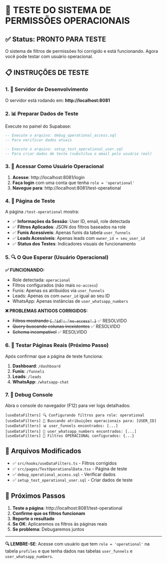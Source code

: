 # 🧪 TESTE DO SISTEMA DE PERMISSÕES OPERACIONAIS

## ✅ Status: PRONTO PARA TESTE

O sistema de filtros de permissões foi corrigido e está funcionando. Agora você pode testar com usuário operacional.

## 📋 INSTRUÇÕES DE TESTE

### 1. 🚀 Servidor de Desenvolvimento
O servidor está rodando em: **http://localhost:8081**

### 2. 📊 Preparar Dados de Teste
Execute no painel do Supabase:

```sql
-- Execute o arquivo: debug_operational_access.sql
-- Para verificar dados atuais

-- Execute o arquivo: setup_test_operational_user.sql  
-- Para criar dados de teste (substitua o email pelo usuário real)
```

### 3. 🔐 Acessar Como Usuário Operacional

1. **Acesse**: http://localhost:8081/login
2. **Faça login** com uma conta que tenha `role = 'operational'`
3. **Navegue para**: http://localhost:8081/test-operational

### 4. 🧪 Página de Teste

A página `/test-operational` mostra:

- ✅ **Informações da Sessão**: User ID, email, role detectada
- ✅ **Filtros Aplicados**: JSON dos filtros baseados na role
- ✅ **Funis Acessíveis**: Apenas funis da tabela `user_funnels`
- ✅ **Leads Acessíveis**: Apenas leads com `owner_id = seu_user_id`
- ✅ **Status dos Testes**: Indicadores visuais de funcionamento

### 5. 🔍 O Que Esperar (Usuário Operacional)

**✅ FUNCIONANDO:**
- Role detectada: `operacional`
- Filtros configurados (não mais `no-access`)
- Funis: Apenas os atribuídos via `user_funnels`
- Leads: Apenas os com `owner_id` igual ao seu ID
- WhatsApp: Apenas instâncias de `user_whatsapp_numbers`

**❌ PROBLEMAS ANTIGOS CORRIGIDOS:**
- ~~Filtros mostrando `{ "id": "no-access" }`~~ ✅ RESOLVIDO
- ~~Query buscando colunas inexistentes~~ ✅ RESOLVIDO
- ~~Schema incompatível~~ ✅ RESOLVIDO

### 6. 📱 Testar Páginas Reais (Próximo Passo)

Após confirmar que a página de teste funciona:

1. **Dashboard**: `/dashboard`
2. **Funis**: `/funnels` 
3. **Leads**: `/leads`
4. **WhatsApp**: `/whatsapp-chat`

### 7. 🔧 Debug Console

Abra o console do navegador (F12) para ver logs detalhados:

```
[useDataFilters] 🔍 Configurando filtros para role: operational
[useDataFilters] 🎯 Buscando atribuições operacionais para: [USER_ID]
[useDataFilters] 📊 user_funnels encontrados: [...]
[useDataFilters] 📱 user_whatsapp_numbers encontrados: [...]
[useDataFilters] 🎯 Filtros OPERACIONAL configurados: {...}
```

## 📁 Arquivos Modificados

- ✅ `src/hooks/useDataFilters.ts` - Filtros corrigidos
- ✅ `src/pages/TestOperationalData.tsx` - Página de teste
- ✅ `debug_operational_access.sql` - Verificar dados
- ✅ `setup_test_operational_user.sql` - Criar dados de teste

## 🎯 Próximos Passos

1. **Teste a página**: http://localhost:8081/test-operational
2. **Confirme que os filtros funcionam**
3. **Reporte o resultado**
4. **Se OK**: Aplicaremos os filtros às páginas reais
5. **Se problema**: Debugaremos juntos

---

**🔍 LEMBRE-SE**: Acesse com usuário que tem `role = 'operational'` na tabela `profiles` e que tenha dados nas tabelas `user_funnels` e `user_whatsapp_numbers`.